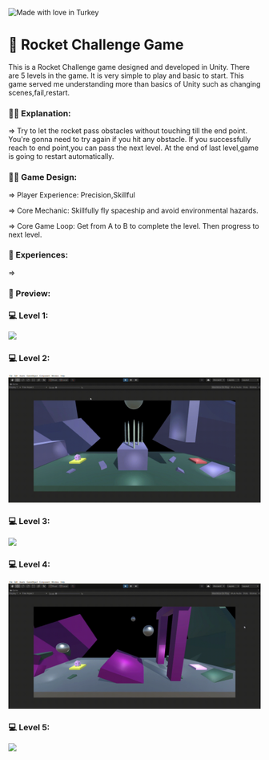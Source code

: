![Made with love in Turkey](https://madewithlove.now.sh/tr?heart=true&colorA=%23746d6d&template=for-the-badge)

# :rocket: Rocket Challenge Game

This is a Rocket Challenge game designed and developed in Unity. There are 5 levels in the game. It is very simple to play and basic to start. This game served me understanding more than basics of Unity such as changing scenes,fail,restart.

###  :sassy_man: Explanation:

⇒ Try to let the rocket pass obstacles without touching till the end point. You're gonna need to try again if you hit any obstacle. If you successfully reach to end point,you can pass the next level. At the end of last level,game is going to restart automatically.

###  :sassy_man: Game Design:

⇒ Player Experience: Precision,Skillful

⇒ Core Mechanic: Skillfully fly spaceship and avoid environmental hazards.

⇒ Core Game Loop: Get from A to B to complete the level. Then progress to next level.

###  :dart: Experiences:

⇒

### :camera_flash: Preview:

### :computer: Level 1:

![](https://github.com/ahmetbrl38/Rocket-Challenge-Game/blob/main/Preview/ProjectBoost-FirstLevel-PC_-Mac-_-Linux-Standalone-Unity-2020.3.gif)

### :computer: Level 2:

![](https://github.com/ahmetbrl38/Rocket-Challenge-Game/blob/main/Preview/ProjectBoost-SecondLevel-PC_-Mac-_-Linux-Standalone-Unity-2020.3.gif)

### :computer: Level 3:

![](https://github.com/ahmetbrl38/Rocket-Challenge-Game/blob/main/Preview/ProjectBoost-ThirdLevel-PC_-Mac-_-Linux-Standalone-Unity-2020.3.gif)

### :computer: Level 4:

![](https://github.com/ahmetbrl38/Rocket-Challenge-Game/blob/main/Preview/ProjectBoost-FourthLevel-PC_-Mac-_-Linux-Standalone-Unity-2020.3.gif)

### :computer: Level 5:

![](https://github.com/ahmetbrl38/Rocket-Challenge-Game/blob/main/Preview/ProjectBoost-FİfthLevel-PC_-Mac-_-Linux-Standalone-Unity-2020.3.gif)
